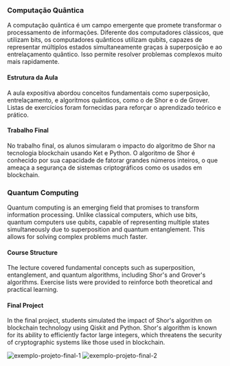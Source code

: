 ### Computação Quântica

A computação quântica é um campo emergente que promete transformar o processamento de informações. Diferente dos computadores clássicos, que utilizam bits, os computadores quânticos utilizam qubits, capazes de representar múltiplos estados simultaneamente graças à superposição e ao entrelaçamento quântico. Isso permite resolver problemas complexos muito mais rapidamente.

#### Estrutura da Aula

A aula expositiva abordou conceitos fundamentais como superposição, entrelaçamento, e algoritmos quânticos, como o de Shor e o de Grover. Listas de exercícios foram fornecidas para reforçar o aprendizado teórico e prático.

#### Trabalho Final

No trabalho final, os alunos simularam o impacto do algoritmo de Shor na tecnologia blockchain usando Ket e Python. O algoritmo de Shor é conhecido por sua capacidade de fatorar grandes números inteiros, o que ameaça a segurança de sistemas criptográficos como os usados em blockchain.

### Quantum Computing

Quantum computing is an emerging field that promises to transform information processing. Unlike classical computers, which use bits, quantum computers use qubits, capable of representing multiple states simultaneously due to superposition and quantum entanglement. This allows for solving complex problems much faster.

#### Course Structure

The lecture covered fundamental concepts such as superposition, entanglement, and quantum algorithms, including Shor's and Grover's algorithms. Exercise lists were provided to reinforce both theoretical and practical learning.

#### Final Project

In the final project, students simulated the impact of Shor's algorithm on blockchain technology using Qiskit and Python. Shor's algorithm is known for its ability to efficiently factor large integers, which threatens the security of cryptographic systems like those used in blockchain.

![exemplo-projeto-final-1](https://github.com/vvc-git/UFSC/assets/78426009/19cd3aaa-8be5-4454-a06f-92342c760a7c)
![exemplo-projeto-final-2](https://github.com/vvc-git/UFSC/assets/78426009/6989a99b-f4ee-4f64-8862-d377a6b13e2d)
